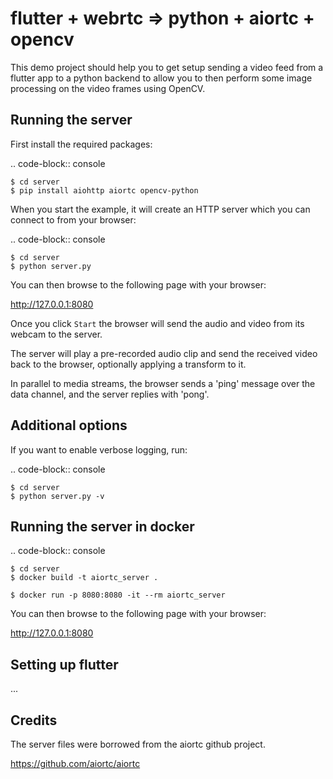 flutter + webrtc => python + aiortc + opencv
======

This demo project should help you to get setup sending a video feed from a flutter app to a python backend to allow you to then perform some image processing on the video frames using OpenCV.

Running the server
-------

First install the required packages:

.. code-block:: console
    
    $ cd server
    $ pip install aiohttp aiortc opencv-python

When you start the example, it will create an HTTP server which you
can connect to from your browser:

.. code-block:: console
    
    $ cd server
    $ python server.py

You can then browse to the following page with your browser:

http://127.0.0.1:8080

Once you click `Start` the browser will send the audio and video from its
webcam to the server.

The server will play a pre-recorded audio clip and send the received video back
to the browser, optionally applying a transform to it.

In parallel to media streams, the browser sends a 'ping' message over the data
channel, and the server replies with 'pong'.

Additional options
------------------

If you want to enable verbose logging, run:

.. code-block:: console

    $ cd server
    $ python server.py -v

Running the server in docker
-------

.. code-block:: console
    
    $ cd server
    $ docker build -t aiortc_server .

    $ docker run -p 8080:8080 -it --rm aiortc_server

You can then browse to the following page with your browser:

http://127.0.0.1:8080


Setting up flutter
------------------

...

Credits
-------

The server files were borrowed from the aiortc github project.

https://github.com/aiortc/aiortc